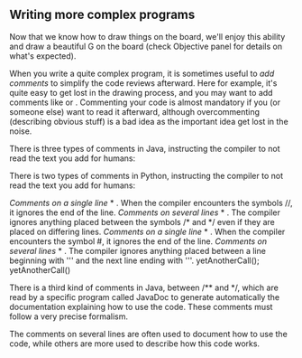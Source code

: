 ## Writing more complex programs ##
Now that we know how to draw things on the board, we'll enjoy this ability and
draw a beautiful G on the board (check Objective panel for details on what's
expected).

When you write a quite complex program, it is sometimes useful to *add comments* to simplify the code reviews afterward. Here for example, it's
quite easy to get lost in the drawing process, and you may want to add
comments like or . Commenting your code is almost mandatory if you
(or someone else) want to read it afterward, although overcommenting
(describing obvious stuff) is a bad idea as the important idea get lost in the noise.

There is three types of comments in Java, instructing the compiler
to not read the text you add for humans:

There is two types of comments in Python, instructing the compiler
to not read the text you add for humans:

*Comments on a single line* *    . When the compiler encounters the symbols //,
it ignores the end of the line.
*Comments on several lines* *    . The compiler ignores anything placed
between the symbols /* and */ even if they are placed on differing lines.
*Comments on a single line* *    . When the compiler encounters the symbol #,
it ignores the end of the line.
*Comments on several lines* *    . The compiler ignores anything placed
between a line beginning with ''' and the next line ending with '''.
    yetAnotherCall();
    yetAnotherCall()

There is a third kind of comments in Java, between /** and */, which are read by a
specific program called JavaDoc to generate automatically the documentation
explaining how to use the code. These comments must follow a very precise
formalism.

The comments on several lines are often used to document how to use the code, while others
are more used to describe how this code works.

